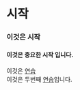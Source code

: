 # 시작

### 이것은 시작

#### 이것은 중요한 시작 입니다.

이것은 [연습](/test.html)   
이것은 두번째 [연습](https://jsfiddle.net/linu4u/89rdv5b4/)입니다.


